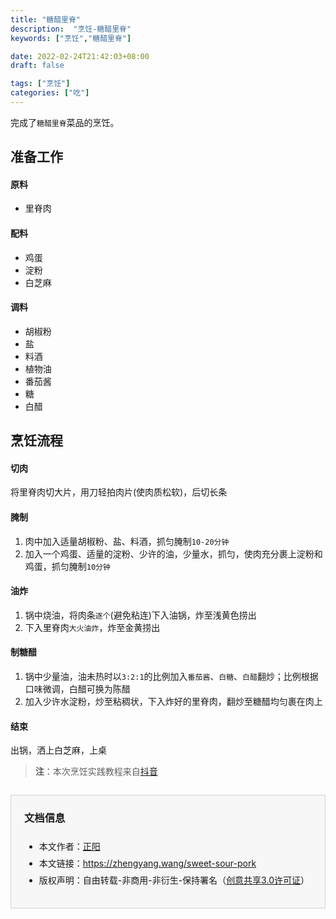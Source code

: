 ```yaml
---
title: "糖醋里脊"
description:  "烹饪-糖醋里脊"
keywords: ["烹饪","糖醋里脊"]

date: 2022-02-24T21:42:03+08:00
draft: false

tags: ["烹饪"]
categories: ["吃"]
---
```


完成了`糖醋里脊`菜品的烹饪。

<!--more-->

## 准备工作

#### 原料

- 里脊肉

#### 配料

- 鸡蛋
- 淀粉
- 白芝麻

#### 调料

- 胡椒粉
- 盐
- 料酒
- 植物油
- 番茄酱
- 糖
- 白醋

## 烹饪流程

#### 切肉

将里脊肉切大片，用刀轻拍肉片(使肉质松软)，后切长条

#### 腌制

1. 肉中加入适量胡椒粉、盐、料酒，抓匀腌制`10-20分钟`
2. 加入一个鸡蛋、适量的淀粉、少许的油，少量水，抓匀，使肉充分裹上淀粉和鸡蛋，抓匀腌制`10分钟`

#### 油炸

1. 锅中烧油，将肉条`逐个`(避免粘连)下入油锅，炸至浅黄色捞出
2. 下入里脊肉`大火油炸`，炸至金黄捞出

#### 制糖醋

1. 锅中少量油，油未热时以`3:2:1`的比例加入`番茄酱`、`白糖`、`白醋`翻炒；比例根据口味微调，白醋可换为陈醋
2. 加入少许水淀粉，炒至粘稠状，下入炸好的里脊肉，翻炒至糖醋均匀裹在肉上

#### 结束

出锅，洒上白芝麻，上桌



>**注**：本次烹饪实践教程来自[抖音](https://v.douyin.com/LECUY6G/)

<div style="margin-top:2em;padding:0 1.5em;border:1px solid #d3d3d3;background-color:#f7f7f7">
    <h3>文档信息</h3>
    <ul style="padding-bottom:1.5em;">
        <li style="padding-top:0.5em;">本文作者：<a href="https://zhengyang.wang/about" target="_blank">正阳</a></li>
        <li style="padding-top:0.5em;">本文链接：<a href="https://zhengyang.wang/sweet-sour-pork/" target="_blank">https://zhengyang.wang/sweet-sour-pork</a></li>
        <li style="padding-top:0.5em;">版权声明：自由转载-非商用-非衍生-保持署名（<a href="http://creativecommons.org/licenses/by-nc-nd/3.0/deed.zh" target="_blank">创意共享3.0许可证</a>）</li>
    </ul>
</div>